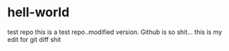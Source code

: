 # hell-world
test repo
this is a test repo..modified version. 
Github is so shit...
this is my edit for git diff shit